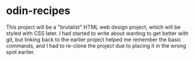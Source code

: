 # odin-recipes
This project will be a "brutalist" HTML web design project, which will be styled with CSS later. I had started to write about wanting to get better with git, but linking back to the earlier project helped me remember the basic commands, and I had to re-clone the project due to placing it in the wrong spot earlier. 